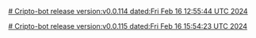 
[# Cripto-bot release version:v0.0.114 dated:Fri Feb 16 12:55:44 UTC 2024](https://github.com/terra-rebirth/crypto-bot/releases/tag/v0.0.114)


[# Cripto-bot release version:v0.0.115 dated:Fri Feb 16 15:54:23 UTC 2024](https://github.com/terra-rebirth/crypto-bot/releases/tag/v0.0.115)

